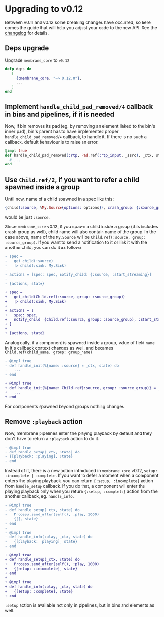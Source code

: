 # Upgrading to v0.12

Between v0.11 and v0.12 some breaking changes have occurred, so here comes the guide that will help you adjust your code to the new API. See the [changelog](https://github.com/membraneframework/membrane_core/releases/tag/v0.12.0) for details.


## Deps upgrade

Upgrade `membrane_core` to `v0.12`

```elixir 
defp deps do
   [
     {:membrane_core, "~> 0.12.0"},
     ...
   ]
end
```

## Implement `handle_child_pad_removed/4` callback in bins and pipelines, if it is needed

Now, if bin removes its pad (eg. by removing an element linked to the bin's inner pad), bin's parent has to have implemented proper `handle_child_pad_removed/4` callback, to handle it. If there is no such a callback, default behaviour is to raise an error. 

```elixir
@impl true
def handle_child_pad_removed(:rtp, Pad.ref(:rtp_input, _ssrc), _ctx, state) do
  # ...
end
```

## Use `Child.ref/2`, if you want to refer a child spawned inside a group

Until now, name of a child spawned in a spec like this: 

```elixir
{child(:source, %My.Source{options: options}), crash_group: {:source_group, :temporary}}
```
would be just `:source`. 

Since `membrane_core` v0.12, if you spawn a child inside a group (this includes crash group as well), child name will also contain name of the group. In the case above, name of the `My.Source` will be `Child.ref(:source, group: :source_group)`. If you want to send a notification to it or link it with the another child, you can do it as follows:

```diff
- spec = 
-   get_child(:source)
-   |> child(:sink, My.Sink)
- 
- actions = [spec: spec, notify_child: {:source, :start_streaming}]  
- 
- {actions, state}

+ spec = 
+   get_child(Child.ref(:source, group: :source_group))
+   |> child(:sink, My.Sink)
+
+ actions = [
+   spec: spec,
+   notify_child: {Child.ref(:source, group: :source_group), :start_streaming}
+ ]  
+
+ {actions, state}
```

Analogically, if a component is spawned inside a group, value of field `name` in it's callback context changes as well, and becames `Child.ref(child_name, group: group_name)`

```diff
- @impl true 
- def handle_init(%{name: :source} = _ctx, state) do
-   ...
- end

+ @impl true
+ def handle_init(%{name: Child.ref(:source, group: :source_group)} = _ctx, state) do
+   ...
+ end
```

For components spawned beyond groups nothing changes

## Remove `:playback` action

Now, membrane pipelines enter the playing playback by default and they don't have to return a `:playback` action to do it. 

```diff
- @impl true 
- def handle_setup(_ctx, state) do
- {[playback: :playing], state}
- end
```
Instead of it, there is a new action introduced in `membrane_core` v0.12, `setup: :incomplete | :complete`. If you want to defer a moment when a component enters the playing playback, you can return `{:setup, :incomplete}` action from `handle_setup` callback. If you do that, a component will enter the playing playback only when you return `{:setup, :complete}` action from the another callback, eg. `handle_info`.

```diff 
- @impl true 
- def handle_setup(_ctx, state) do
-   Process.send_after(self(), :play, 1000)
-   {[], state}
- end
-
- @impl true 
- def handle_info(:play, _ctx, state) do
-   {[playback: :playing], state} 
- end

+ @impl true 
+ def handle_setup(_ctx, state) do
+   Process.send_after(self(), :play, 1000)
+   {[setup: :incomplete], state}
+ end
+
+ @impl true
+ def handle_info(:play, _ctx, state) do
+   {[setup: :complete], state}
+ end
```

`:setup` action is available not only in pipelines, but in bins and elements as well.
